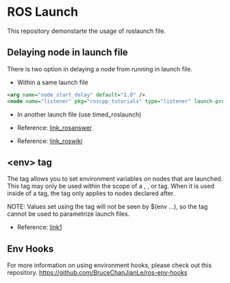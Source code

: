 # ROS Launch

This repository demonstarte the usage of roslaunch file.

## Delaying node in launch file

There is two option in delaying a node from running in launch file.
- Within a same launch file
```xml
<arg name="node_start_delay" default="1.0" />  
<node name="listener" pkg="roscpp_tutorials" type="listener" launch-prefix="bash -c 'sleep $(arg node_start_delay); $0 $@' " />
```
- In another launch file (use timed_roslaunch)

- Reference: [link_rosanswer](https://answers.ros.org/question/233353/set-delay-between-starting-nodes-within-launch-file/)
- Reference: [link_roswiki](http://wiki.ros.org/timed_roslaunch)

## \<env\> tag

The <env> tag allows you to set environment variables on nodes that are launched. This tag may only be used within the scope of a <launch>, <include>, <node> or <machine> tag. When it is used inside of a <launch> tag, the <env> tag only applies to nodes declared after.

NOTE: Values set using the <env> tag will not be seen by $(env ...), so the <env> tag cannot be used to parametrize launch files.
  
 - Reference: [link1](http://ros.informatik.uni-freiburg.de/roswiki/roslaunch(2f)XML(2f)env.html)
  
## Env Hooks
  
For more information on using environment hooks, please check out this repository. https://github.com/BruceChanJianLe/ros-env-hooks

